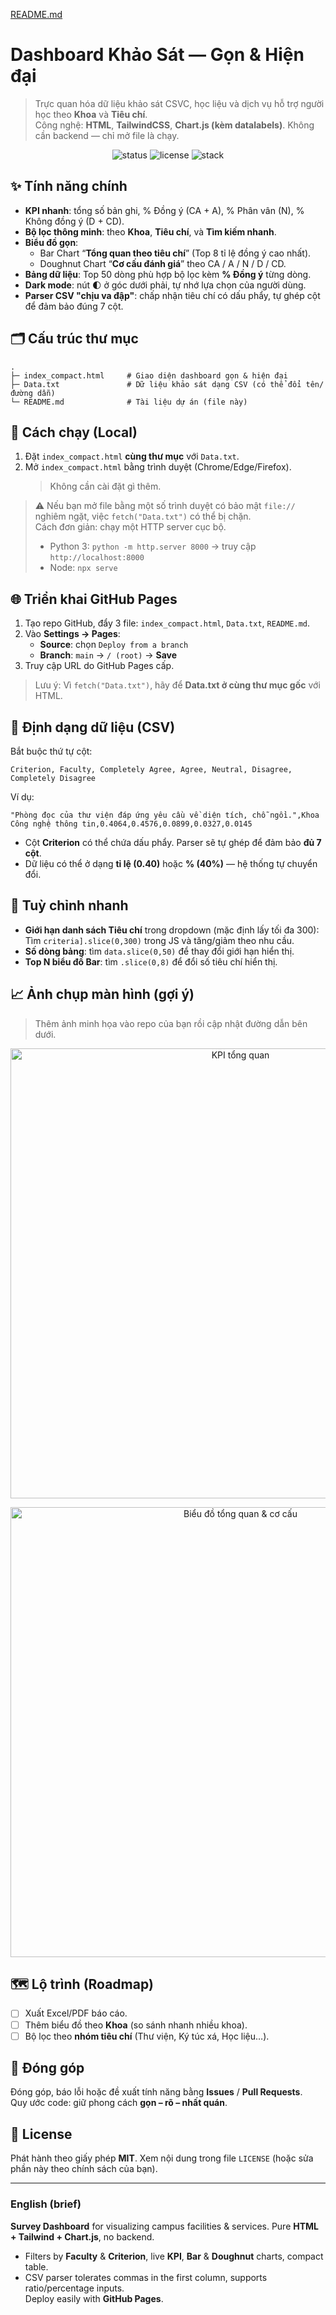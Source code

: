 [README.md](https://github.com/user-attachments/files/22508225/README.md)
# Dashboard Khảo Sát — Gọn & Hiện đại

> Trực quan hóa dữ liệu khảo sát CSVC, học liệu và dịch vụ hỗ trợ người học theo **Khoa** và **Tiêu chí**.  
> Công nghệ: **HTML**, **TailwindCSS**, **Chart.js (kèm datalabels)**. Không cần backend — chỉ mở file là chạy.

<p align="center">
  <img alt="status" src="https://img.shields.io/badge/status-active-brightgreen">
  <img alt="license" src="https://img.shields.io/badge/license-MIT-blue">
  <img alt="stack" src="https://img.shields.io/badge/stack-HTML%20%7C%20Tailwind%20%7C%20Chart.js-8A2BE2">
</p>

## ✨ Tính năng chính
- **KPI nhanh**: tổng số bản ghi, % Đồng ý (CA + A), % Phân vân (N), % Không đồng ý (D + CD).
- **Bộ lọc thông minh**: theo **Khoa**, **Tiêu chí**, và **Tìm kiếm nhanh**.
- **Biểu đồ gọn**:  
  - Bar Chart “**Tổng quan theo tiêu chí**” (Top 8 tỉ lệ đồng ý cao nhất).  
  - Doughnut Chart “**Cơ cấu đánh giá**” theo CA / A / N / D / CD.
- **Bảng dữ liệu**: Top 50 dòng phù hợp bộ lọc kèm **% Đồng ý** từng dòng.
- **Dark mode**: nút 🌓 ở góc dưới phải, tự nhớ lựa chọn của người dùng.
- **Parser CSV "chịu va đập"**: chấp nhận tiêu chí có dấu phẩy, tự ghép cột để đảm bảo đúng 7 cột.

## 🗂 Cấu trúc thư mục
```
.
├─ index_compact.html     # Giao diện dashboard gọn & hiện đại
├─ Data.txt               # Dữ liệu khảo sát dạng CSV (có thể đổi tên/đường dẫn)
└─ README.md              # Tài liệu dự án (file này)
```

## 🚀 Cách chạy (Local)
1. Đặt `index_compact.html` **cùng thư mục** với `Data.txt`.
2. Mở `index_compact.html` bằng trình duyệt (Chrome/Edge/Firefox).  
   > Không cần cài đặt gì thêm.

> ⚠️ Nếu bạn mở file bằng một số trình duyệt có bảo mật `file://` nghiêm ngặt, việc `fetch("Data.txt")` có thể bị chặn.  
> Cách đơn giản: chạy một HTTP server cục bộ.
> - Python 3: `python -m http.server 8000` → truy cập `http://localhost:8000`
> - Node: `npx serve`

## 🌐 Triển khai GitHub Pages
1. Tạo repo GitHub, đẩy 3 file: `index_compact.html`, `Data.txt`, `README.md`.
2. Vào **Settings → Pages**:  
   - **Source**: chọn `Deploy from a branch`  
   - **Branch**: `main` → `/ (root)` → **Save**  
3. Truy cập URL do GitHub Pages cấp.

> Lưu ý: Vì `fetch("Data.txt")`, hãy để **Data.txt ở cùng thư mục gốc** với HTML.  

## 📄 Định dạng dữ liệu (CSV)
Bắt buộc thứ tự cột:
```
Criterion, Faculty, Completely Agree, Agree, Neutral, Disagree, Completely Disagree
```

Ví dụ:
```
"Phòng đọc của thư viện đáp ứng yêu cầu về diện tích, chỗ ngồi.",Khoa Công nghệ thông tin,0.4064,0.4576,0.0899,0.0327,0.0145
```

- Cột **Criterion** có thể chứa dấu phẩy. Parser sẽ tự ghép để đảm bảo **đủ 7 cột**.
- Dữ liệu có thể ở dạng **tỉ lệ (0.40)** hoặc **% (40%)** — hệ thống tự chuyển đổi.

## 🔧 Tuỳ chỉnh nhanh
- **Giới hạn danh sách Tiêu chí** trong dropdown (mặc định lấy tối đa 300):  
  Tìm `criteria].slice(0,300)` trong JS và tăng/giảm theo nhu cầu.
- **Số dòng bảng**: tìm `data.slice(0,50)` để thay đổi giới hạn hiển thị.
- **Top N biểu đồ Bar**: tìm `.slice(0,8)` để đổi số tiêu chí hiển thị.

## 📈 Ảnh chụp màn hình (gợi ý)
> Thêm ảnh minh họa vào repo của bạn rồi cập nhật đường dẫn bên dưới.
<p align="center">
  <img src="screenshots/kpi.png" width="720" alt="KPI tổng quan">
</p>
<p align="center">
  <img src="screenshots/charts.png" width="720" alt="Biểu đồ tổng quan & cơ cấu">
</p>

## 🗺 Lộ trình (Roadmap)
- [ ] Xuất Excel/PDF báo cáo.
- [ ] Thêm biểu đồ theo **Khoa** (so sánh nhanh nhiều khoa).
- [ ] Bộ lọc theo **nhóm tiêu chí** (Thư viện, Ký túc xá, Học liệu…).

## 🤝 Đóng góp
Đóng góp, báo lỗi hoặc đề xuất tính năng bằng **Issues** / **Pull Requests**.  
Quy ước code: giữ phong cách **gọn – rõ – nhất quán**.  

## 📜 License
Phát hành theo giấy phép **MIT**. Xem nội dung trong file `LICENSE` (hoặc sửa phần này theo chính sách của bạn).

---

### English (brief)
**Survey Dashboard** for visualizing campus facilities & services. Pure **HTML + Tailwind + Chart.js**, no backend.  
- Filters by **Faculty** & **Criterion**, live **KPI**, **Bar** & **Doughnut** charts, compact table.  
- CSV parser tolerates commas in the first column, supports ratio/percentage inputs.  
Deploy easily with **GitHub Pages**.
